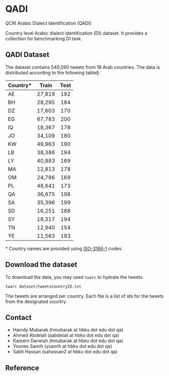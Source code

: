 # QADI
QCRI Arabic Dialect Identification (QADI)

Country level Arabic dialect identification (DI) dataset.
It provides a collection for benchmarking DI task.

## QADI Dataset
The dataset contains 540,590 tweets from 18 Arab countries. The data is distributed according to the following table§:


| Country*  | Train | Test|
|:-------|:-----:|:-----:|
| AE | 27,819 | 192 |
| BH | 28,295 | 184 |
| DZ | 17,603 | 170 |
| EG | 67,783 | 200 |
| IQ | 18,367 | 178 |
| JO | 34,109 | 180 |
| KW | 49,963 | 190 |
| LB | 38,386 | 194 |
| LY | 40,883 | 169 |
| MA | 12,813 | 178 |
| OM | 24,786 | 169 |
| PL | 48,641 | 173 |
| QA | 36,675 | 198 |
| SA | 35,396 | 199 |
| SD | 16,251 | 188 |
| SY | 18,317 | 194 |
| TN | 12,940 | 154 |
| YE | 11,563 | 193 |

\* Country names are provided using [ISO-3166-1](https://en.wikipedia.org/wiki/ISO_3166-1_alpha-2) codes.

## Download the dataset
To download the data, you may used `twarc` to hydrate the tweets. 

```twarc dataset/tweetsCountryID.txt```

The tweets are arranged per country. Each file is a list of ids for the tweets from the designated country.
 

## Contact

* Hamdy Mubarak (hmubarak at hbku dot edu dot qa)
* Ahmed Abdelali (aabdelali at hbku dot edu dot qa)
* Kareem Darwish (hmubarak at hbku dot edu dot qa)
* Younes Samih (ysamih at hbku dot edu dot qa)
* Sabit Hassan (sahassan2 at hbku dot edu dot qa)

## Reference

